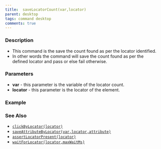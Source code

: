 ```yaml
---
title:  saveLocatorCount(var,locator)
parent: desktop
tags: command desktop
comments: true
---
```


### Description

- This command is the save the count found as per the locator identified.
- In other words the command will save the count found as per the defined locator and pass or else fail otherwise.

### Parameters

- **var** - this parameter is the variable of the locator count.
- **locator** - this parameter is the locator of the element.

### Example

### See Also

-  [`clickByLocator(locator)`](clickByLocator(locator))
- [`saveAttributeByLocator(var,locator,attribute)`](saveAttributeByLocator(var,locator,attribute))
- [`assertLocatorPresent(locator)`](assertLocatorPresent(locator))
- [`waitForLocator(locator,maxWaitMs)`](waitForLocator(locator,maxWaitMs))